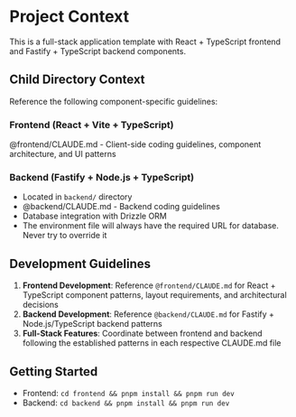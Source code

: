 # Project Context

This is a full-stack application template with React + TypeScript frontend and Fastify + TypeScript backend components.

## Child Directory Context

Reference the following component-specific guidelines:

### Frontend (React + Vite + TypeScript)
@frontend/CLAUDE.md - Client-side coding guidelines, component architecture, and UI patterns

### Backend (Fastify + Node.js + TypeScript)
- Located in `backend/` directory
- @backend/CLAUDE.md - Backend coding guidelines
- Database integration with Drizzle ORM
- The environment file will always have the required URL for database. Never try to override it

## Development Guidelines

1. **Frontend Development**: Reference `@frontend/CLAUDE.md` for React + TypeScript component patterns, layout requirements, and architectural decisions
2. **Backend Development**: Reference `@backend/CLAUDE.md` for Fastify + Node.js/TypeScript backend patterns
3. **Full-Stack Features**: Coordinate between frontend and backend following the established patterns in each respective CLAUDE.md file

## Getting Started

- Frontend: `cd frontend && pnpm install && pnpm run dev`
- Backend: `cd backend && pnpm install && pnpm run dev`
